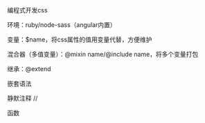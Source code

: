 编程式开发css

环境：ruby/node-sass（angular内置）

变量：$name，将css属性的值用变量代替，方便维护

混合器（多值变量）：@mixin name/@include name，将多个变量打包

继承：@extend

嵌套语法

静默注释 //

函数
